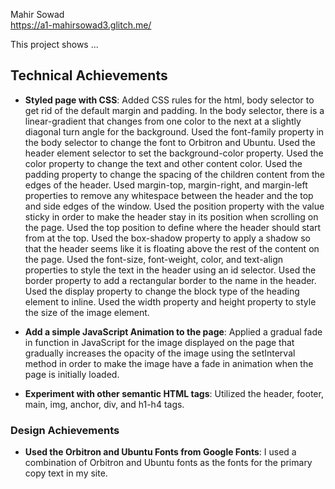 Mahir Sowad\
https://a1-mahirsowad3.glitch.me/

This project shows ...

## Technical Achievements

- **Styled page with CSS**: Added CSS rules for the html, body selector to get rid of the default margin and padding. In the body selector, there is a linear-gradient that changes from one color to the next at a slightly diagonal turn angle for the background. Used the font-family property in the body selector to change the font to Orbitron and Ubuntu. Used the header element selector to set the background-color property. Used the color property to change the text and other content color. Used the padding property to change the spacing of the children content from the edges of the header. Used margin-top, margin-right, and margin-left properties to remove any whitespace between the header and the top and side edges of the window. Used the position property with the value sticky in order to make the header stay in its position when scrolling on the page. Used the top position to define where the header should start from at the top. Used the box-shadow property to apply a shadow so that the header seems like it is floating above the rest of the content on the page. Used the font-size, font-weight, color, and text-align properties to style the text in the header using an id selector. Used the border property to add a rectangular border to the name in the header. Used the display property to change the block type of the heading element to inline. Used the width property and height property to style the size of the image element.

- **Add a simple JavaScript Animation to the page**: Applied a gradual fade in function in JavaScript for the image displayed on the page that gradually increases the opacity of the image using the setInterval method in order to make the image have a fade in animation when the page is initially loaded.

- **Experiment with other semantic HTML tags**: Utilized the header, footer, main, img, anchor, div, and h1-h4 tags.

### Design Achievements

- **Used the Orbitron and Ubuntu Fonts from Google Fonts**: I used a combination of Orbitron and Ubuntu fonts as the fonts for the primary copy text in my site.
